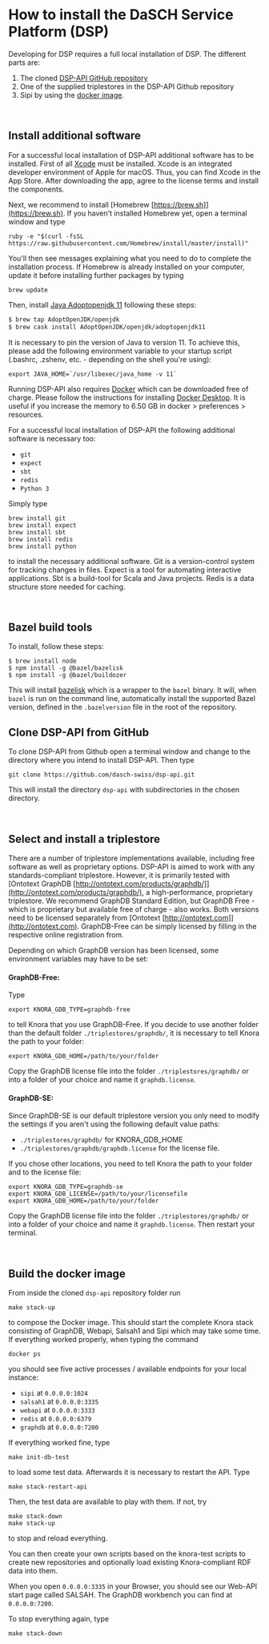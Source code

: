 # How to install the DaSCH Service Platform (DSP)

Developing for DSP requires a full local installation of DSP. The different parts are:

1. The cloned [DSP-API GitHub repository](https://github.com/dasch-swiss/dsp-api)
2. One of the supplied triplestores in the DSP-API Github repository
3. Sipi by using the [docker image](https://hub.docker.com/r/dhlabbasel/sipi/).

<br>

## Install additional software

For a successful local installation of DSP-API additional software has to be installed. First of all [Xcode](https://developer.apple.com/xcode/) must be installed. Xcode is an integrated developer environment of Apple for macOS. Thus, you can find Xcode in the App Store. After downloading the app, agree to the license terms and install the components.

Next, we recommend to install [Homebrew [https://brew.sh]](https://brew.sh). If you haven't installed Homebrew yet, open a terminal window and type
````
ruby -e "$(curl -fsSL https://raw.githubusercontent.com/Homebrew/install/master/install)"
````
You'll then see messages explaining what you need to do to complete the installation process. If Homebrew is already installed on your computer, update it before installing further packages by typing
````
brew update
````

Then, install [Java Adoptopenjdk 11](https://adoptopenjdk.net/) following these steps:

```bash
$ brew tap AdoptOpenJDK/openjdk
$ brew cask install AdoptOpenJDK/openjdk/adoptopenjdk11
```

It is necessary to pin the version of Java to version 11. To achieve this, please add the following environment variable to your startup script (.bashrc, .zshenv, etc. - depending on the shell you're using):

```
export JAVA_HOME=`/usr/libexec/java_home -v 11`
```

Running DSP-API also requires [Docker](https://www.docker.com) which can be downloaded free of charge. Please follow the instructions for installing [Docker Desktop](https://www.docker.com/products/docker-desktop). It is useful if you increase the memory to 6.50 GB in docker > preferences > resources.

For a successful local installation of DSP-API the following additional software is necessary too:

* `git`
* `expect`
* `sbt`
* `redis`
* `Python 3`

Simply type
````
brew install git
brew install expect
brew install sbt
brew install redis
brew install python
````
to install the necessary additional software. Git is a version-control system for tracking changes in files. Expect is a tool for automating interactive applications. Sbt is a build-tool for Scala and Java projects. Redis is a data structure store needed for caching.

<br>

## Bazel build tools

To install, follow these steps:

```shell
$ brew install node
$ npm install -g @bazel/bazelisk
$ npm install -g @bazel/buildozer
```

This will install [bazelisk](https://github.com/bazelbuild/bazelisk) which is
a wrapper to the `bazel` binary. It will, when `bazel` is run on the command line,
automatically install the supported Bazel version, defined in the `.bazelversion`
file in the root of the repository.

## Clone DSP-API from GitHub

To clone DSP-API from Github open a terminal window and change to the directory where you intend to install DSP-API. Then type
````
git clone https://github.com/dasch-swiss/dsp-api.git
````
This will install the directory `dsp-api` with subdirectories in the chosen directory.

<br>

## Select and install a triplestore

There are a number of triplestore implementations available, including free software as well as proprietary options. DSP-API is aimed to work with any standards-compliant triplestore. However, it is primarily tested with [Ontotext GraphDB [http://ontotext.com/products/graphdb/]](http://ontotext.com/products/graphdb/), a high-performance, proprietary triplestore. We recommend GraphDB Standard Edition, but GraphDB Free - which is proprietary but available free of charge - also works. Both versions need to be licensed separately from [Ontotext [http://ontotext.com]](http://ontotext.com). GraphDB-Free can be simply licensed by filling in the respective online registration from.

Depending on which GraphDB version has been licensed, some environment variables may have to be set:

#### GraphDB-Free:
Type
````
export KNORA_GDB_TYPE=graphdb-free
````
to tell Knora that you use GraphDB-Free. If you decide to use another folder than the default folder `./triplestores/graphdb/`, it is necessary to tell Knora the path to your folder:
````
export KNORA_GDB_HOME=/path/to/your/folder 
````
Copy the GraphDB license file into the folder `./triplestores/graphdb/` or into a folder of your choice and name it `graphdb.license`.

#### GraphDB-SE:
Since GraphDB-SE is our default triplestore version you only need to modify the settings if you aren't using the following default value paths:

* `./triplestores/graphdb/` for KNORA_GDB_HOME
* `./triplestores/graphdb/graphdb.license` for the license file.

If you chose other locations, you need to tell Knora the path to your folder and to the license file: 
````
export KNORA_GDB_TYPE=graphdb-se
export KNORA_GDB_LICENSE=/path/to/your/licensefile
export KNORA_GDB_HOME=/path/to/your/folder
````
Copy the GraphDB license file into the folder `./triplestores/graphdb/` or into a folder of your choice and name it `graphdb.license`. Then restart your terminal.

<br>

## Build the docker image
From inside the cloned `dsp-api` repository folder run
````
make stack-up
````
to compose the Docker image. This should start the complete Knora stack consisting of GraphDB, Webapi, Salsah1 and Sipi which may take some time. If everything worked properly, when typing the command
````
docker ps
````
you should see five active processes / available endpoints for your local instance: 

* `sipi` at `0.0.0.0:1024`
* `salsah1` at  `0.0.0.0:3335`
* `webapi` at `0.0.0.0:3333`
* `redis` at `0.0.0.0:6379`
* `graphdb` at `0.0.0.0:7200`

If everything worked fine, type
````
make init-db-test
````
to load some test data. Afterwards it is necessary to restart the API. Type
````
make stack-restart-api
````
Then, the test data are available to play with them. If not, try
````
make stack-down
make stack-up
````
to stop and reload everything.

You can then create your own scripts based on the knora-test scripts to create new repositories and optionally load existing Knora-compliant RDF data into them.

When you open `0.0.0.0:3335` in your Browser, you should see our Web-API start page called SALSAH.
The GraphDB workbench you can find at `0.0.0.0:7200`.

To stop everything again, type 
````
make stack-down
````
